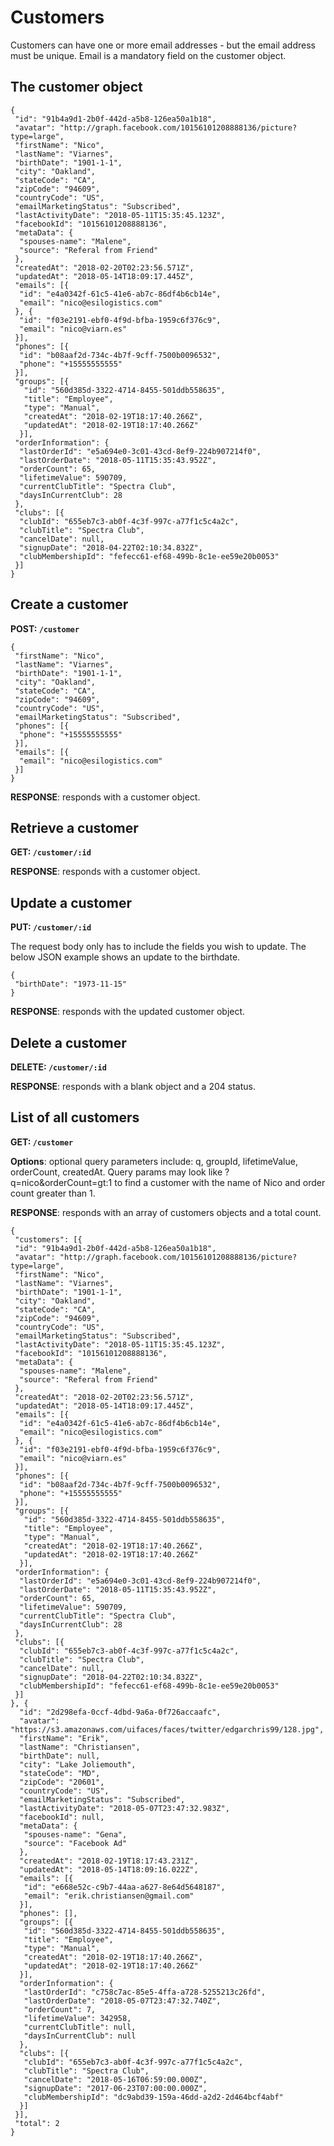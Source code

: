 # Customers

Customers can have one or more email addresses - but the email address must be unique. Email is a mandatory field on the customer object.

## The customer object

```
{
 "id": "91b4a9d1-2b0f-442d-a5b8-126ea50a1b18",
 "avatar": "http://graph.facebook.com/10156101208888136/picture?type=large",
 "firstName": "Nico",
 "lastName": "Viarnes",
 "birthDate": "1901-1-1",
 "city": "Oakland",
 "stateCode": "CA",
 "zipCode": "94609",
 "countryCode": "US",
 "emailMarketingStatus": "Subscribed",
 "lastActivityDate": "2018-05-11T15:35:45.123Z",
 "facebookId": "10156101208888136",
 "metaData": {
  "spouses-name": "Malene",
  "source": "Referal from Friend"
 },
 "createdAt": "2018-02-20T02:23:56.571Z",
 "updatedAt": "2018-05-14T18:09:17.445Z",
 "emails": [{
  "id": "e4a0342f-61c5-41e6-ab7c-86df4b6cb14e",
  "email": "nico@esilogistics.com"
 }, {
  "id": "f03e2191-ebf0-4f9d-bfba-1959c6f376c9",
  "email": "nico@viarn.es"
 }],
 "phones": [{
  "id": "b08aaf2d-734c-4b7f-9cff-7500b0096532",
  "phone": "+15555555555"
 }],
 "groups": [{
   "id": "560d385d-3322-4714-8455-501ddb558635",
   "title": "Employee",
   "type": "Manual",
   "createdAt": "2018-02-19T18:17:40.266Z",
   "updatedAt": "2018-02-19T18:17:40.266Z"
  }],
 "orderInformation": {
  "lastOrderId": "e5a694e0-3c01-43cd-8ef9-224b907214f0",
  "lastOrderDate": "2018-05-11T15:35:43.952Z",
  "orderCount": 65,
  "lifetimeValue": 590709,
  "currentClubTitle": "Spectra Club",
  "daysInCurrentClub": 28
 },
 "clubs": [{
  "clubId": "655eb7c3-ab0f-4c3f-997c-a77f1c5c4a2c",
  "clubTitle": "Spectra Club",
  "cancelDate": null,
  "signupDate": "2018-04-22T02:10:34.832Z",
  "clubMembershipId": "fefecc61-ef68-499b-8c1e-ee59e20b0053"
 }]
}
```

## Create a customer

**POST: `/customer`**

```
{
 "firstName": "Nico",
 "lastName": "Viarnes",
 "birthDate": "1901-1-1",
 "city": "Oakland",
 "stateCode": "CA",
 "zipCode": "94609",
 "countryCode": "US",
 "emailMarketingStatus": "Subscribed",
 "phones": [{
  "phone": "+15555555555"
 }],
 "emails": [{
  "email": "nico@esilogistics.com"
 }]
}
```

**RESPONSE**: responds with a customer object.

## Retrieve a customer

**GET: `/customer/:id`**

**RESPONSE**: responds with a customer object.

## Update a customer

**PUT: `/customer/:id`**

The request body only has to include the fields you wish to update. The below JSON example shows an update to the birthdate.

```
{
 "birthDate": "1973-11-15"
}
```

**RESPONSE**: responds with the updated customer object.

## Delete a customer

**DELETE: `/customer/:id`**

**RESPONSE**: responds with a blank object and a 204 status.

## List of all customers

**GET: `/customer`**

**Options**: optional query parameters include: q, groupId, lifetimeValue, orderCount, createdAt. Query params may look like ?q=nico&orderCount=gt:1 to find a customer with the name of Nico and order count greater than 1.

**RESPONSE**: responds with an array of customers objects and a total count.

```
{
 "customers": [{
 "id": "91b4a9d1-2b0f-442d-a5b8-126ea50a1b18",
 "avatar": "http://graph.facebook.com/10156101208888136/picture?type=large",
 "firstName": "Nico",
 "lastName": "Viarnes",
 "birthDate": "1901-1-1",
 "city": "Oakland",
 "stateCode": "CA",
 "zipCode": "94609",
 "countryCode": "US",
 "emailMarketingStatus": "Subscribed",
 "lastActivityDate": "2018-05-11T15:35:45.123Z",
 "facebookId": "10156101208888136",
 "metaData": {
  "spouses-name": "Malene",
  "source": "Referal from Friend"
 },
 "createdAt": "2018-02-20T02:23:56.571Z",
 "updatedAt": "2018-05-14T18:09:17.445Z",
 "emails": [{
  "id": "e4a0342f-61c5-41e6-ab7c-86df4b6cb14e",
  "email": "nico@esilogistics.com"
 }, {
  "id": "f03e2191-ebf0-4f9d-bfba-1959c6f376c9",
  "email": "nico@viarn.es"
 }],
 "phones": [{
  "id": "b08aaf2d-734c-4b7f-9cff-7500b0096532",
  "phone": "+15555555555"
 }],
 "groups": [{
   "id": "560d385d-3322-4714-8455-501ddb558635",
   "title": "Employee",
   "type": "Manual",
   "createdAt": "2018-02-19T18:17:40.266Z",
   "updatedAt": "2018-02-19T18:17:40.266Z"
  }],
 "orderInformation": {
  "lastOrderId": "e5a694e0-3c01-43cd-8ef9-224b907214f0",
  "lastOrderDate": "2018-05-11T15:35:43.952Z",
  "orderCount": 65,
  "lifetimeValue": 590709,
  "currentClubTitle": "Spectra Club",
  "daysInCurrentClub": 28
 },
 "clubs": [{
  "clubId": "655eb7c3-ab0f-4c3f-997c-a77f1c5c4a2c",
  "clubTitle": "Spectra Club",
  "cancelDate": null,
  "signupDate": "2018-04-22T02:10:34.832Z",
  "clubMembershipId": "fefecc61-ef68-499b-8c1e-ee59e20b0053"
 }]
}, {
  "id": "2d298efa-0ccf-4dbd-9a6a-0f726accaafc",
  "avatar": "https://s3.amazonaws.com/uifaces/faces/twitter/edgarchris99/128.jpg",
  "firstName": "Erik",
  "lastName": "Christiansen",
  "birthDate": null,
  "city": "Lake Joliemouth",
  "stateCode": "MD",
  "zipCode": "20601",
  "countryCode": "US",
  "emailMarketingStatus": "Subscribed",
  "lastActivityDate": "2018-05-07T23:47:32.983Z",
  "facebookId": null,
  "metaData": {
   "spouses-name": "Gena",
   "source": "Facebook Ad"
  },
  "createdAt": "2018-02-19T18:17:43.231Z",
  "updatedAt": "2018-05-14T18:09:16.022Z",
  "emails": [{
   "id": "e668e52c-c9b7-44aa-a627-8e64d5648187",
   "email": "erik.christiansen@gmail.com"
  }],
  "phones": [],
  "groups": [{
   "id": "560d385d-3322-4714-8455-501ddb558635",
   "title": "Employee",
   "type": "Manual",
   "createdAt": "2018-02-19T18:17:40.266Z",
   "updatedAt": "2018-02-19T18:17:40.266Z"
  }],
  "orderInformation": {
   "lastOrderId": "c758c7ac-85e5-4ffa-a728-5255213c26fd",
   "lastOrderDate": "2018-05-07T23:47:32.740Z",
   "orderCount": 7,
   "lifetimeValue": 342958,
   "currentClubTitle": null,
   "daysInCurrentClub": null
  },
  "clubs": [{
   "clubId": "655eb7c3-ab0f-4c3f-997c-a77f1c5c4a2c",
   "clubTitle": "Spectra Club",
   "cancelDate": "2018-05-16T06:59:00.000Z",
   "signupDate": "2017-06-23T07:00:00.000Z",
   "clubMembershipId": "dc9abd39-159a-46dd-a2d2-2d464bcf4abf"
  }]
 }],
 "total": 2
}
```
